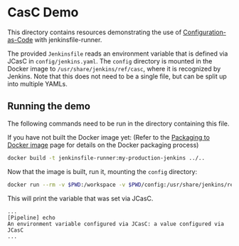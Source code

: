 CasC Demo
=========
This directory contains resources demonstrating the use of
[Configuration-as-Code](https://github.com/jenkinsci/configuration-as-code-plugin)
with jenkinsfile-runner.

The provided `Jenkinsfile` reads an environment variable that is defined via
JCasC in `config/jenkins.yaml`. The `config` directory is mounted in the
Docker image to `/usr/share/jenkins/ref/casc`, where it is recognized by
Jenkins. Note that this does not need to be a single file, but can be
split up into multiple YAMLs.

Running the demo
----------------
The following commands need to be run in the directory containing this file.

If you have not built the Docker image yet:
(Refer to the [Packaging to Docker image](../../DOCKER.md) page for details on the
Docker packaging process)
````bash
docker build -t jenkinsfile-runner:my-production-jenkins ../..
````

Now that the image is built, run it, mounting the `config` directory:
````bash
docker run --rm -v $PWD:/workspace -v $PWD/config:/usr/share/jenkins/ref/casc jenkinsfile-runner:my-production-jenkins
````

This will print the variable that was set via JCasC.
````
...
[Pipeline] echo
An environment variable configured via JCasC: a value configured via JCasC
...
````
